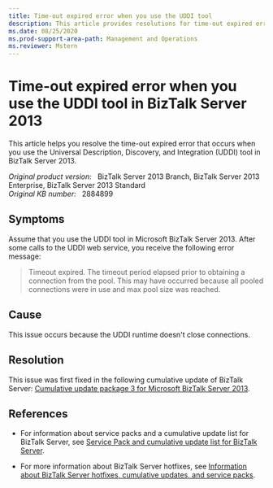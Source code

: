 ```yaml
---
title: Time-out expired error when you use the UDDI tool
description: This article provides resolutions for time-out expired error that occurs when you use the UDDI tool in BizTalk Server 2013.
ms.date: 08/25/2020
ms.prod-support-area-path: Management and Operations 
ms.reviewer: Mstern
---
```

# Time-out expired error when you use the UDDI tool in BizTalk Server 2013

This article helps you resolve the time-out expired error that occurs when you use the Universal Description, Discovery, and Integration (UDDI) tool in BizTalk Server 2013.

_Original product version:_ &nbsp; BizTalk Server 2013 Branch, BizTalk Server 2013 Enterprise, BizTalk Server 2013 Standard  
_Original KB number:_ &nbsp; 2884899

## Symptoms

Assume that you use the UDDI tool in Microsoft BizTalk Server 2013. After some calls to the UDDI web service, you receive the following error message:

> Timeout expired. The timeout period elapsed prior to obtaining a connection from the pool. This may have occurred because all pooled connections were in use and max pool size was reached.

## Cause

This issue occurs because the UDDI runtime doesn't close connections.

## Resolution

This issue was first fixed in the following cumulative update of BizTalk Server: [Cumulative update package 3 for Microsoft BizTalk Server 2013](https://support.microsoft.com/help/3088676).

## References

- For information about service packs and a cumulative update list for BizTalk Server, see [Service Pack and cumulative update list for BizTalk Server](https://support.microsoft.com/help/2555976).

- For more information about BizTalk Server hotfixes, see [Information about BizTalk Server hotfixes, cumulative updates, and service packs](/troubleshoot/biztalk/biztalk-hotfixes-cumulative-update).
